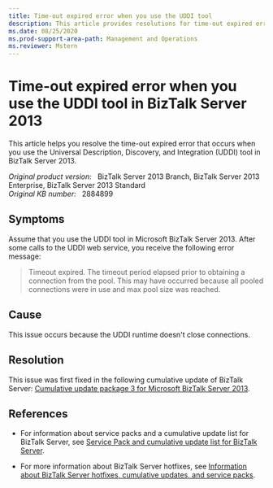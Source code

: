 ```yaml
---
title: Time-out expired error when you use the UDDI tool
description: This article provides resolutions for time-out expired error that occurs when you use the UDDI tool in BizTalk Server 2013.
ms.date: 08/25/2020
ms.prod-support-area-path: Management and Operations 
ms.reviewer: Mstern
---
```

# Time-out expired error when you use the UDDI tool in BizTalk Server 2013

This article helps you resolve the time-out expired error that occurs when you use the Universal Description, Discovery, and Integration (UDDI) tool in BizTalk Server 2013.

_Original product version:_ &nbsp; BizTalk Server 2013 Branch, BizTalk Server 2013 Enterprise, BizTalk Server 2013 Standard  
_Original KB number:_ &nbsp; 2884899

## Symptoms

Assume that you use the UDDI tool in Microsoft BizTalk Server 2013. After some calls to the UDDI web service, you receive the following error message:

> Timeout expired. The timeout period elapsed prior to obtaining a connection from the pool. This may have occurred because all pooled connections were in use and max pool size was reached.

## Cause

This issue occurs because the UDDI runtime doesn't close connections.

## Resolution

This issue was first fixed in the following cumulative update of BizTalk Server: [Cumulative update package 3 for Microsoft BizTalk Server 2013](https://support.microsoft.com/help/3088676).

## References

- For information about service packs and a cumulative update list for BizTalk Server, see [Service Pack and cumulative update list for BizTalk Server](https://support.microsoft.com/help/2555976).

- For more information about BizTalk Server hotfixes, see [Information about BizTalk Server hotfixes, cumulative updates, and service packs](/troubleshoot/biztalk/biztalk-hotfixes-cumulative-update).
